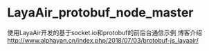 # LayaAir_protobuf_node_master
使用LayaAir开发的基于socket.io和protobuf的前后台通信示例
博客介绍
http://www.alphayan.cn/index.php/2018/07/03/brotobuf-js_layaair/
